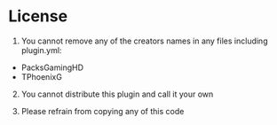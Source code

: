 # License

1. You cannot remove any of the creators names in any files including plugin.yml:
  - PacksGamingHD
  - TPhoenixG

2. You cannot distribute this plugin and call it your own

3. Please refrain from copying any of this code

